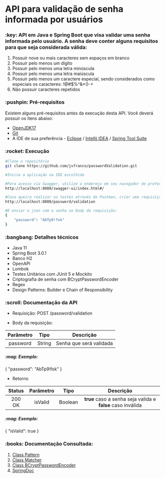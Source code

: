 <h1>API para validação de senha informada por usuários</h1>

<h3>:key: API em Java e Spring Boot que visa validar uma senha informada pelo usuário. A senha deve conter alguns requisitos para que seja considerada válida:</h3>

1. Possuir nove ou mais caracteres sem espaços em branco
2. Possuir pelo menos um digíto
3. Possuir pelo menos uma letra minúscula
4. Possuir pelo menos uma letra maiúscula
5. Possuir pelo menos um caractere especial, sendo considerados como especiais os caracteres: !@#$%^&*()-+
6. Não possuir caracteres repetidos

<h3>:pushpin: Pré-requisitos</h3>

<p>Existem alguns pré-requisitos antes da execução desta API. Você deverá possuir os itens abaixo:</p>

* [OpenJDK17](https://openjdk.org/projects/jdk/17/)
* [Git](https://git-scm.com/)
* A IDE de sua preferência - [Eclipse](https://www.eclipse.org/) / [Intellij IDEA](https://www.jetbrains.com/pt-br/idea/) / [Spring Tool Suite](https://spring.io/tools)

<h3>:rocket: Execução</h3>

```bash
#Clone o repositório
git clone https://github.com/jvfranco/passwordValidation.git

#Inicie a aplicação na IDE escolhida

#Para acesso via Swagger, utilize o endereço em seu navegador de preferência
http://localhost:8080/swagger-ui/index.html#/

#Caso queira realizar os testes através do Postman, criar uma requisição POST para o endereço:
http://localhost:8080/password/validation

#E enviar o json com a senha no body da requisição:
{
    "password": "AbTp9!fok"
}
```

<h3>:bangbang: Detalhes técnicos</h3>

* Java 11
* Spring Boot 3.0.1
* Banco H2
* OpenAPI
* Lombok
* Testes Unitários com JUnit 5 e Mockito
* Criptografia de senha com BCryptPasswordEncoder
* Regex
* Design Patterns: Builder e Chain of Responsibility

<h3>:scroll: Documentação da API</h3>

* Requisição:
  POST /password/validation

* Body da requisição:

Parâmetro | Tipo | Descrição
:-------: | :--: | :-------:
password | String | Senha que será validada

<h5>:mag: Exemplo:</h5>
{
    "password": "AbTp9!fok"
}

* Retorno

Status | Parâmetro | Tipo | Descrição 
:----: | :-------: | :--: | :-------:
200 OK | isValid | Boolean | <b>true</b> caso a senha seja valida e <b>false</b> caso inválida  

<h5>:mag: Exemplo:</h5>
{
  "isValid": true
}

<h3>:books: Documentação Consultada:</h3>

1. [Class Pattern](https://docs.oracle.com/en/java/javase/17/docs/api/java.base/java/util/regex/Pattern.html)
2. [Class Matcher](https://docs.oracle.com/en/java/javase/17/docs/api/java.base/java/util/regex/Matcher.html#matches())
3. [Class BCryptPasswordEncoder](https://docs.spring.io/spring-security/site/docs/current/api/org/springframework/security/crypto/bcrypt/BCryptPasswordEncoder.html)
4. [SpringDoc](https://springdoc.org/v2/#migrating-from-springfox)

    